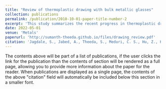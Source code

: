 ```yaml
---
title: "Review of thermoplastic drawing with bulk metallic glasses"
collection: publications
permalink: /publication/2010-10-01-paper-title-number-2
excerpt: 'This study summarizes the recent progress in thermoplastic drawing of bulk metallic glasses. The integration of drawing with templated embossing enables the fabrication of arrays of high-aspect-ratio nanostructures whereas the earlier drawing methodologies are limited to a single fiber. The two-step drawing can produce metallic glass structures such as, vertically aligned nanowires on substrates, nanoscale tensile specimens, hollow microneedles, helical shafts, and micro-yarns, which are challenging to fabricate with other thermoplastic forming operations. These geometries will open new applications for bulk metallic glasses in the areas of sensors, optical absorption, transdermal drug-delivery, and high-throughput characterization of size-effects. In this article, we review the emergence of template-based thermoplastic drawing in bulk metallic glasses. The review focuses on the development of experimental set-up, the quantitative description of drawing process, and the versatility of drawing methodology.'
date: 2022-05-01
venue: 'Metals'
paperurl: 'http://sumanth-theeda.github.io/files/drawing_review.pdf'
citation: 'Jagdale, S., Jabed, A., Theeda, S., Meduri, C. S., Hu, Z., Hasan, M., & Kumar, G. (2022). Review of thermoplastic drawing with bulk metallic glasses. Metals, 12(3), 518.'
---
```


The contents above will be part of a list of publications, if the user clicks the link for the publication than the contents of section will be rendered as a full page, allowing you to provide more information about the paper for the reader. When publications are displayed as a single page, the contents of the above "citation" field will automatically be included below this section in a smaller font.

